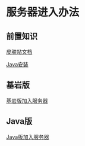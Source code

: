 # 服务器进入办法

## 前置知识

[皮肤站文档](../../First/Readme/pi-fu-zhan-wen-dang.md)

[Java安装](../../First/Readme/java-an-zhuang-ji-shi-yong.md)

## 基岩版
[基岩版加入服务器](ji-yan-ban-jia-ru-fu-wu-qi.md)

## Java版
[Java版加入服务器](java-ban-jia-ru-fu-wu-qi.md)
